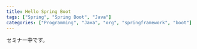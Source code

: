```yaml
---
title: Hello Spring Boot
tags: ["Spring", "Spring Boot", "Java"]
categories: ["Programming", "Java", "org", "springframework", "boot"]
---
```


セミナー中です。
